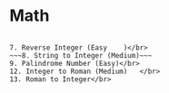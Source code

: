 # Math 

~~~2. Add Two Numbers (Medium)~~~

7. Reverse Integer (Easy	)</br>
~~~8. String to Integer (Medium)~~~
9. Palindrome Number (Easy)</br>
12. Integer to Roman (Medium)	</br>
13. Roman to Integer</br>